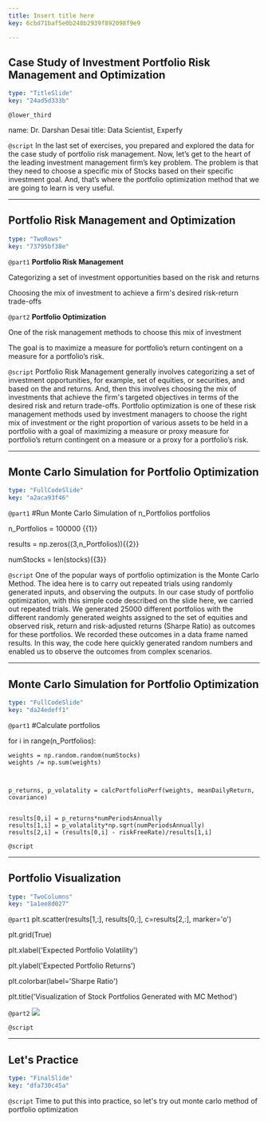 ```yaml
---
title: Insert title here
key: 6cbd71baf5e0b248b2939f892098f9e9

---
```

## Case Study of Investment Portfolio Risk Management and Optimization

```yaml
type: "TitleSlide"
key: "24ad5d333b"
```

`@lower_third`

name: Dr. Darshan Desai
title: Data Scientist, Experfy 


`@script`
In the last set of exercises, you prepared and explored the data for the case study of portfolio risk management. Now, let’s get to the heart of the leading investment management firm’s key problem. The problem is that they need to choose a specific mix of Stocks based on their specific investment goal. And, that’s where the portfolio optimization method that we are going to learn is very useful.


---
## Portfolio Risk Management and Optimization

```yaml
type: "TwoRows"
key: "73795bf38e"
```

`@part1`
**Portfolio Risk Management** 

 Categorizing a set of investment opportunities based on the risk and returns

Choosing the mix of investment to achieve a firm's desired risk-return trade-offs


`@part2`
**Portfolio Optimization** 

One of the risk management methods to choose this mix of investment 

The goal is to maximize a measure for portfolio’s return contingent on a measure for a portfolio’s risk.


`@script`
Portfolio Risk Management generally involves categorizing a set of investment opportunities, for example, set of equities, or securities, and based on the and returns. And, then this involves choosing the mix of investments that achieve the firm's targeted objectives in terms of the desired risk and return trade-offs. Portfolio optimization is one of these risk management methods used by investment managers to choose the right mix of investment or the right proportion of various assets to be held in a portfolio with a goal of maximizing a measure or proxy measure for portfolio’s return contingent on a measure or a proxy for a portfolio’s risk.


---
## Monte Carlo Simulation for Portfolio Optimization

```yaml
type: "FullCodeSlide"
key: "a2aca93f46"
```

`@part1`
#Run Monte Carlo Simulation of n_Portfolios portfolios

n_Portfolios = 100000 {{1}}

results = np.zeros((3,n_Portfolios)){{2}}

numStocks = len(stocks){{3}}


`@script`
One of the popular ways of portfolio optimization is the Monte Carlo Method. The idea here is to carry out repeated trials using randomly generated inputs, and observing the outputs. In our case study of portfolio optimization, with this simple code described on the slide here, we carried out repeated trials. We generated 25000 different portfolios with the different randomly generated weights assigned to the set of equities and observed risk, return and risk-adjusted returns (Sharpe Ratio) as outcomes for these portfolios. We recorded these outcomes in a data frame named results.  In this way, the code here quickly generated random numbers and enabled us to observe the outcomes from complex scenarios.


---
## Monte Carlo Simulation for Portfolio Optimization

```yaml
type: "FullCodeSlide"
key: "da24edeff1"
```

`@part1`
#Calculate portfolios

for i in range(n_Portfolios):

    weights = np.random.random(numStocks)
    weights /= np.sum(weights)

   

    p_returns, p_volatality = calcPortfolioPerf(weights, meanDailyReturn, covariance)


    results[0,i] = p_returns*numPeriodsAnnually
    results[1,i] = p_volatality*np.sqrt(numPeriodsAnnually)
    results[2,i] = (results[0,i] - riskFreeRate)/results[1,i]


`@script`



---
## Portfolio Visualization

```yaml
type: "TwoColumns"
key: "1a1ee8d027"
```

`@part1`
plt.scatter(results[1,:], results[0,:], c=results[2,:], marker='o')

plt.grid(True)

plt.xlabel('Expected Portfolio Volatility')

plt.ylabel('Expected Portfolio Returns')

plt.colorbar(label='Sharpe Ratio')

plt.title('Visualization of Stock Portfolios Generated with MC Method')


`@part2`
![](https://assets.datacamp.com/production/repositories/4302/datasets/2398dcea6382b83fad4f19ea2fa77d41a44b2ce4/Monte%20Carlo%20Simulation.png)


`@script`



---
## Let's Practice

```yaml
type: "FinalSlide"
key: "dfa730c45a"
```

`@script`
Time to put this into practice, so let's try out monte carlo method of portfolio optimization

